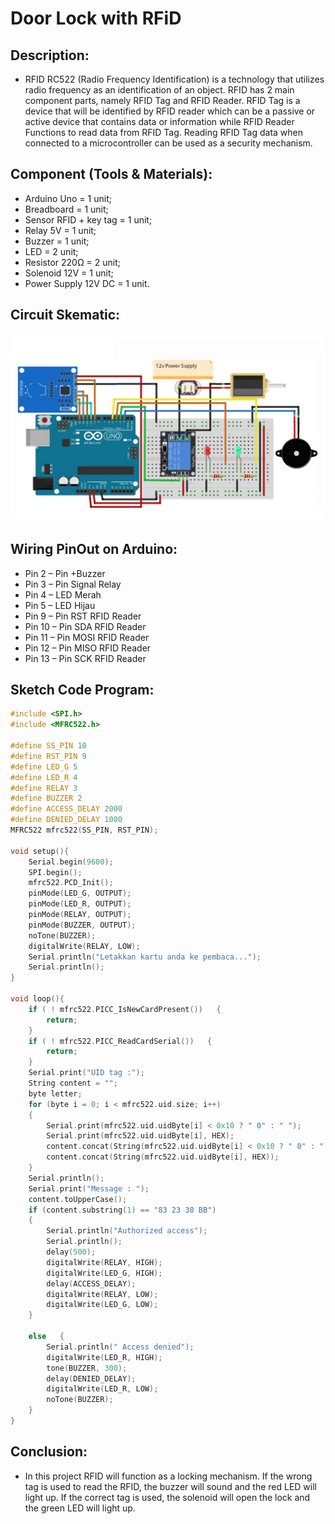 # Door Lock with RFiD

## Description:

- RFID RC522 (Radio Frequency Identification) is a technology that utilizes radio frequency as an identification of an object. RFID has 2 main component parts, namely RFID Tag and RFID Reader. RFID Tag is a device that will be identified by RFID reader which can be a passive or active device that contains data or information while RFID Reader Functions to read data from RFID Tag. Reading RFID Tag data when connected to a microcontroller can be used as a security mechanism.

## Component (Tools & Materials):

- Arduino Uno = 1 unit;
- Breadboard = 1 unit;
- Sensor RFID + key tag = 1 unit;
- Relay 5V = 1 unit;
- Buzzer = 1 unit;
- LED = 2 unit;
- Resistor 220Ω = 2 unit;
- Solenoid 12V = 1 unit;
- Power Supply 12V DC = 1 unit.

## Circuit Skematic:

![Circuit-Skema](img/skema.jpg)

## Wiring PinOut on Arduino:

- Pin 2 – Pin +Buzzer
- Pin 3 – Pin Signal Relay
- Pin 4 – LED Merah
- Pin 5 – LED Hijau
- Pin 9 – Pin RST RFID Reader
- Pin 10 – Pin SDA RFID Reader
- Pin 11 – Pin MOSI RFID Reader
- Pin 12 – Pin MISO RFID Reader
- Pin 13 – Pin SCK RFID Reader

## Sketch Code Program:

```cpp
#include <SPI.h>
#include <MFRC522.h>

#define SS_PIN 10
#define RST_PIN 9
#define LED_G 5
#define LED_R 4
#define RELAY 3
#define BUZZER 2
#define ACCESS_DELAY 2000
#define DENIED_DELAY 1000
MFRC522 mfrc522(SS_PIN, RST_PIN);

void setup(){
    Serial.begin(9600);
    SPI.begin();
    mfrc522.PCD_Init();
    pinMode(LED_G, OUTPUT);
    pinMode(LED_R, OUTPUT);
    pinMode(RELAY, OUTPUT);
    pinMode(BUZZER, OUTPUT);
    noTone(BUZZER);
    digitalWrite(RELAY, LOW);
    Serial.println("Letakkan kartu anda ke pembaca...");
    Serial.println();
}

void loop(){
    if ( ! mfrc522.PICC_IsNewCardPresent())   {
        return;
    }
    if ( ! mfrc522.PICC_ReadCardSerial())   {
        return;
    }
    Serial.print("UID tag :");
    String content = "";
    byte letter;
    for (byte i = 0; i < mfrc522.uid.size; i++)
    {
        Serial.print(mfrc522.uid.uidByte[i] < 0x10 ? " 0" : " ");
        Serial.print(mfrc522.uid.uidByte[i], HEX);
        content.concat(String(mfrc522.uid.uidByte[i] < 0x10 ? " 0" : " "));
        content.concat(String(mfrc522.uid.uidByte[i], HEX));
    }
    Serial.println();
    Serial.print("Message : ");
    content.toUpperCase();
    if (content.substring(1) == "83 23 38 BB")
    {
        Serial.println("Authorized access");
        Serial.println();
        delay(500);
        digitalWrite(RELAY, HIGH);
        digitalWrite(LED_G, HIGH);
        delay(ACCESS_DELAY);
        digitalWrite(RELAY, LOW);
        digitalWrite(LED_G, LOW);
    }

    else   {
        Serial.println(" Access denied");
        digitalWrite(LED_R, HIGH);
        tone(BUZZER, 300);
        delay(DENIED_DELAY);
        digitalWrite(LED_R, LOW);
        noTone(BUZZER);
    }
}
```

## Conclusion:

- In this project RFID will function as a locking mechanism. If the wrong tag is used to read the RFID, the buzzer will sound and the red LED will light up. If the correct tag is used, the solenoid will open the lock and the green LED will light up.

